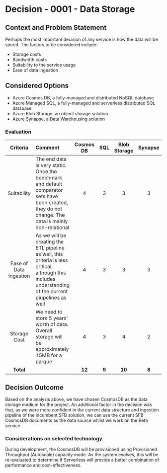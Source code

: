 # Decision - 0001 - Data Storage

## Context and Problem Statement

Perhaps the most important decision of any service is how the data will be stored. The factors to be considered include:

* Storage costs
* Bandwidth costs
* Suitability to the service usage
* Ease of data ingestion 

## Considered Options
- Azure Cosmos DB, a fully-managed and distributed NoSQL database
- Azure Managed SQL, a fully-managed and serverless distributed SQL database
- Azure Blob Storage, an object storage solution
- Azure Synapse, a Data Warehousing solution

### Evaluation

| Criteria | Comment | Cosmos DB | SQL | Blob Storage | Synapse | 
|:--------:|:----------------|:--:|:--:|:--:|:--:|
| Suitability | The end data is very static. Once the benchmark and default comparator sets have been created, they do not change. The data is mainly non-relational | 4 | 3 | 3 | 3 |
| Ease of Data Ingestion | As we will be creating the ETL pipeline as well, this criteria is less critical, although this includes understanding of the current piupelines as well | 4 | 3 | 3 | 3 |
| Storage Cost | We need to store 5 years' worth of data. Overall storage will be approximately 15MB for a parque  | 4 | 3 | 4 | 2 |
| **Total** | | **12** | **9** | **10** | **8** |

## Decision Outcome

Based on the analysis above, we have chosen CosmosDB as the data storage medium for the project. An additional factor in the decision was that, as we were more confident in the current data structure and ingestion pipeline of the incumbent SFB solution, we can use the current SFB CosmosDB documents as the data source whilst we work on the Beta service.

### Considerations on selected technology 

During development, the CosmosDB will be provisioned using Provisioned Throughput (Autoscale) capacity mode. As the system evolves, this will be re-evaluated to determine if Serverless will provide a better combination of performance and cost-effectiveness.

